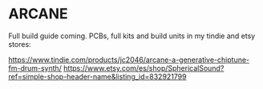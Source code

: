 # ARCANE
Full build guide coming. PCBs, full kits and build units in my tindie and etsy stores:

https://www.tindie.com/products/jc2046/arcane-a-generative-chiptune-fm-drum-synth/
https://www.etsy.com/es/shop/SphericalSound?ref=simple-shop-header-name&listing_id=832921799
